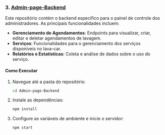 ### 3. [Admin-page-Backend](https://github.com/Cafe3301/Admin-page-Backend)

Este repositório contém o backend específico para o painel de controle dos administradores. As principais funcionalidades incluem:

- **Gerenciamento de Agendamentos**: Endpoints para visualizar, criar, editar e deletar agendamentos de lavagem.
- **Serviços**: Funcionalidades para o gerenciamento dos serviços disponíveis no lava-car.
- **Relatórios e Estatísticas**: Coleta e análise de dados sobre o uso do serviço.

#### Como Executar

1. Navegue até a pasta do repositório:
   ```bash
   cd Admin-page-Backend
   ```

2. Instale as dependências:
   ```bash
   npm install
   ```

3. Configure as variáveis de ambiente e inicie o servidor:
   ```bash
   npm start
   ```

